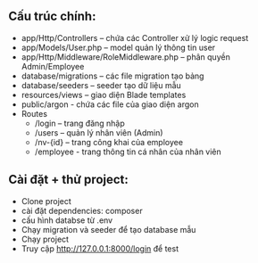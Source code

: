 ## Cấu trúc chính:
- app/Http/Controllers – chứa các Controller xử lý logic request
- app/Models/User.php – model quản lý thông tin user
- app/Http/Middleware/RoleMiddleware.php – phân quyền Admin/Employee
- database/migrations – các file migration tạo bảng
- database/seeders – seeder tạo dữ liệu mẫu
- resources/views – giao diện Blade templates
- public/argon - chứa các file của giao diện argon
- Routes
  + /login – trang đăng nhập
  + /users – quản lý nhân viên (Admin)
  + /nv-{id} – trang công khai của employee
  + /employee - trang thông tin cá nhân của nhân viên
 
## Cài đặt + thử project:
- Clone project
- cài đặt dependencies: composer
- cấu hình databse từ .env
- Chạy migration và seeder để tạo database mẫu
- Chạy project
- Truy cập http://127.0.0.1:8000/login để test

